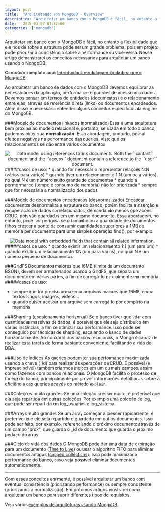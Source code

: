```yaml
---
layout: post
title:  "Arquitetando com MongoDB - Overview"
description: "Arquitetar um banco com o MongoDB é fácil, no entanto a flexibilidade que ele nos dá sobre a estrutura pode ser um grande problema, pois um projeto pode priorizar a consistência sobre a performance ou vice-versa. Nesse artigo demonstrarei os conceitos necessários para arquitetar um banco usando o MongoDB."
date:   2015-03-07 07:02:00
categories: ['mongodb']
---
```


Arquitetar um banco com o MongoDB é fácil, no entanto a flexibilidade que ele nos dá sobre a estrutura pode ser um grande problema, pois um projeto pode priorizar a consistência sobre a performance ou vice-versa. Nesse artigo demonstrarei os conceitos necessários para arquitetar um banco usando o MongoDB.

Conteúdo completo aqui: [Introdução à modelagem de dados com o MongoDB](http://docs.mongodb.org/manual/core/data-modeling-introduction/).

Ao arquitetar um banco de dados com o MongoDB devemos equilibrar as necessidades da aplicação, performance e padrões de acesso aos dados. Devemos pensar em termos de entidades (documentos) e o relacionamento entre elas, através de referência direta (links) ou documentos encadeados. Além disso, é necessário entender alguns conceitos específicos da engine do MongoDB.

###Modelo de documentos linkados (normalizado)
Essa é uma arquitetura bem próxima ao modelo relacional e, portanto, se usada em todo o banco, podemos obter sua **normalização**. Essa abordagem, contudo, possui efeitos negativos na performance das queries, visto que os relacionamentos se dão entre vários documentos.
<center><img style="max-width:600px" alt="Data model using references to link documents. Both the ``contact`` document and the ``access`` document contain a reference to the ``user`` document." src="http://docs.mongodb.org/manual/_images/data-model-normalized.png"></center>
#####casos de uso:
* quando for necessário representar relações N:N (vários para vários)
* quando tiver um relacionamento 1:N (um para vários), no qual N é um número muito grande de documentos
* quando a permormance (tempo e consumo de memória) não for priorizada
* sempre que for necessária a normalização dos dados

###Modelo de documentos encadeados (desnormalizado)
Encadear documentos desnormaliza a estrutura do banco, porém facilita a inserção e recuperação de dados correlacionados, demandando menos operações CRUD, pois são guardados em um mesmo documento. Essa abordagem, no entanto, pode ser perigosa se o tamanho ou a quantidade de documentos filhos crescer a ponto de consumir quantidades superiores a 1MB de memória por documento para uma simples operação find(), por exemplo.
<center><img style="max-width:600px" alt="Data model with embedded fields that contain all related information." src="http://docs.mongodb.org/manual/_images/data-model-denormalized.png"></center>
#####casos de uso:
* quando existir um relacionamento 1:1 (um para um)
* quando existir um relacionamento 1:N (um para vários), no qual N é um número pequeno de documentos

###GridFS
Documentos maiores que 16MB (limite de um documento BSON), devem ser armazenados usando o GridFS, que separa um documento em várias partes, a fim de carregá-lo parcialmente em memória.
#####casos de uso:
* sempre que for preciso armazenar arquivos maiores que 16MB, como textos longos, imagens, videos...
* quando quiser acessar um arquivo sem carregá-lo por completo na memória

###Sharding (escalonamento horizontal)
Se o banco tiver que lidar com quantidades massivas de dados, é possível que ele seja distribuído em várias instâncias, a fim de otimizar sua performance. Isso pode ser conseguido por técnicas de sharding, escalando o banco de dados horizontalmente. Ao contrário dos bancos relacionais, o Mongo é capaz de realizar essa tarefa de forma bastante conveniente, facilitando a vida do DBA.

###Uso de índices
As queries podem ter sua performance maximizada usando a chave (_id) para realizar as operações de CRUD. É possível (e imprescindível) também criarmos índices em um ou mais campos, assim como fazemos com bancos relacionais. O MongoDB facilita o processo de *tuning* do banco, principalmente por prover informações detalhadas sobre a eficiência das queries através do método `explain`.

###Coleções muito grandes
Se uma coleção crescer muito, é preferível que ela seja repartida em outras  coleções. Por exemplo uma coleção de log, que pode ser repartida em log\_usuarios e log\_sistema.

###Arrays muito grandes
Se um array começar a crescer rapidamente, é preferível que ele seja repartido e guardado em outros documentos. Isso pode ser feito, por exemplo, referenciando o próximo documento através de um campo "prox", que guarda o _id do documento que guarda o próximo pedaço do array.

###Ciclo de vida dos dados
O MongoDB pode dar uma data de expiração para um documento ([Time to Live](http://docs.mongodb.org/manual/tutorial/expire-data/)) ou usar o algoritmo FIFO para eliminar documentos antigos ([capped collections](http://docs.mongodb.org/manual/core/capped-collections/)). Isso pode maximizar a performance do banco, caso seja possível eliminar documentos automaticamente.

<hr/>
Com esses conceitos em mente, é possível arquitetar um banco com eventual consistência (priorizando performance) ou sempre consistente (priorizando a normalização). Em próximos artigos mostrarei como arquitetar um banco para suprir diferentes tipos de requisitos.

Veja vários [exemplos de arquiteturas usando MongoDB](http://docs.mongodb.org/manual/applications/data-models/).
